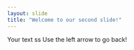 ```yaml
---
layout: slide
title: "Welcome to our second slide!"
---
```

Your text ss
Use the left arrow to go back!
